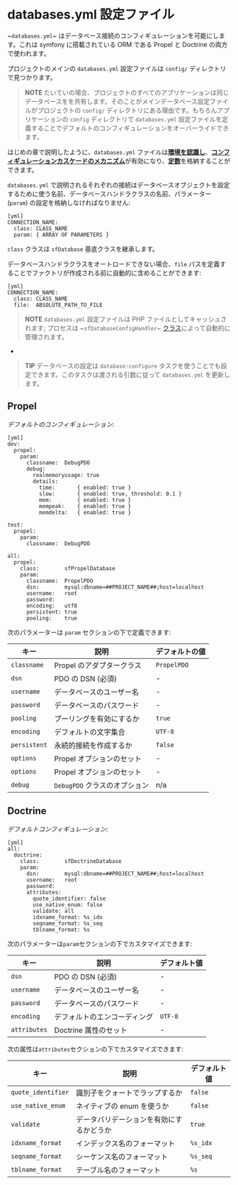 databases.yml 設定ファイル
==========================

~`databases.yml`~ はデータベース接続のコンフィギュレーションを可能にします。これは symfony に搭載されている ORM である Propel と Doctrine の両方で使われます。

プロジェクトのメインの `databases.yml` 設定ファイルは `config/` ディレクトリで見つかります。

>**NOTE**
>たいていの場合、プロジェクトのすべてのアプリケーションは同じデータベースをを共有します。そのことがメインデータベース設定ファイルがプロジェクトの `config/` ディレクトリにある理由です。もちろんアプリケーションの `config` ディレクトリで `databases.yml` 設定ファイルを定義することでデフォルトのコンフィギュレーションをオーバーライドできます。

はじめの章で説明したように、`databases.yml` ファイルは[**環境を認識し**](#chapter_03_environment_awareness)、[**コンフィギュレーションカスケードのメカニズム**](#chapter_03_configuration_cascade)が有効になり、[**定数**](#chapter_03_constants)を格納することができます。

`databases.yml` で説明されるそれぞれの接続はデータベースオブジェクトを設定するために使う名前、データベースハンドラクラスの名前、パラメーター (`param`) の設定を格納しなければなりません:

    [yml]
    CONNECTION_NAME:
      class: CLASS_NAME
      param: { ARRAY OF PARAMETERS }

`class` クラスは `sfDatabase` 基底クラスを継承します。

データベースハンドラクラスをオートロードできない場合、`file` パスを定義することでファクトリが作成される前に自動的に含めることができます:

    [yml]
    CONNECTION_NAME:
      class: CLASS_NAME
      file:  ABSOLUTE_PATH_TO_FILE

>**NOTE**
>`databases.yml` 設定ファイルは PHP ファイルとしてキャッシュされます; プロセスは ~`sfDatabaseConfigHandler`~ [クラス](#chapter_14_config_handlers_yml)によって自動的に管理されます。

-

>**TIP**
>データベースの設定は `database:configure` タスクを使うことでも設定できます。このタスクは渡される引数に従って `databases.yml` を更新します。

Propel
------

*デフォルトのコンフィギュレーション*:

    [yml]
    dev:
      propel:
        param:
          classname:  DebugPDO
          debug:
            realmemoryusage: true
            details:
              time:       { enabled: true }
              slow:       { enabled: true, threshold: 0.1 }
              mem:        { enabled: true }
              mempeak:    { enabled: true }
              memdelta:   { enabled: true }

    test:
      propel:
        param:
          classname:  DebugPDO

    all:
      propel:
        class:        sfPropelDatabase
        param:
          classname:  PropelPDO
          dsn:        mysql:dbname=##PROJECT_NAME##;host=localhost
          username:   root
          password:   
          encoding:   utf8
          persistent: true
          pooling:    true

次のパラメーターは `param` セクションの下で定義できます:

 | キー         | 説明                        | デフォルトの値 |
 | ------------ | ----------------------------| -------------- |
 | `classname`  | Propel のアダプタークラス    | `PropelPDO`    |
 | `dsn`        | PDO の DSN (必須)           | -              |
 | `username`   | データベースのユーザー名     | -              |
 | `password`   | データベースのパスワード     | -              |
 | `pooling`    | プーリングを有効にするか     | `true`         |
 | `encoding`   | デフォルトの文字集合         | `UTF-8`        |
 | `persistent` | 永続的接続を作成するか       | `false`        |
 | `options`    | Propel オプションのセット    | -              |
 | `options`    | Propel オプションのセット    | -              |
 | `debug`      | `DebugPDO` クラスのオプション| n/a            |

Doctrine
--------

*デフォルトコンフィギュレーション*:

    [yml]
    all:
      doctrine:
        class:        sfDoctrineDatabase
        param:
          dsn:        mysql:dbname=##PROJECT_NAME##;host=localhost
          username:   root
          password:   
          attributes:
            quote_identifier: false
            use_native_enum: false
            validate: all
            idxname_format: %s_idx
            seqname_format: %s_seq
            tblname_format: %s

次のパラメーターは`param`セクションの下でカスタマイズできます:

 | キー         | 説明                        | デフォルト値 |
 | ------------ | --------------------------- | ------------ |
 | `dsn`        | PDO の DSN (必須)           | -            |
 | `username`   | データベースのユーザー名     | -            |
 | `password`   | データベースのパスワード     | -            |
 | `encoding`   | デフォルトのエンコーディング | `UTF-8`      |
 | `attributes` | Doctrine 属性のセット       | -            |

次の属性は`attributes`セクションの下でカスタマイズできます:

 | キー               | 説明                                  | デフォルト値 |
 | ------------------ | -------------------------------------- | ------------ |
 | `quote_identifier` | 識別子をクォートでラップするか          | `false`      |
 | `use_native_enum`  | ネイティブの enum を使うか              | `false`      |
 | `validate`         | データバリデーションを有効にするかどうか | `true`       |
 | `idxname_format`   | インデックス名のフォーマット            | `%s_idx`     |
 | `seqname_format`   | シーケンス名のフォーマット              | `%s_seq`     |
 | `tblname_format`   | テーブル名のフォーマット                | `%s`         |
